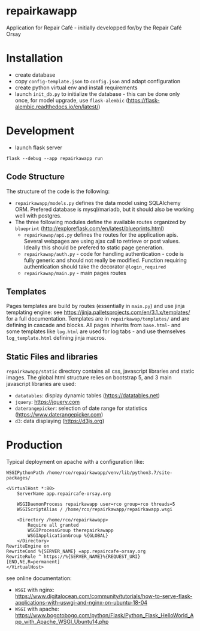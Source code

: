 # repairkawapp
Application for Repair Café - initially developped for/by the Repair Café Orsay

# Installation

* create database
* copy `config-template.json` to `config.json` and adapt configuration
* create python virtual env and install requirements
* launch `init_db.py` to initialize the database - this can be done only once, for model upgrade, use `flask-alembic` (https://flask-alembic.readthedocs.io/en/latest/)

# Development

* launch flask server

```
flask --debug --app repairkawapp run
```

## Code Structure

The structure of the code is the following:

* `repairkawapp/models.py` defines the data model using SQLAlchemy ORM. Prefered database is mysql/mariadb, but
it should also be working well with postgres.
* The three following modules define the available routes organized by `blueprint` (http://exploreflask.com/en/latest/blueprints.html)
  * `repairkawap/api.py` defines the routes for the application apis. Several webpages are using ajax call to retrieve or
post values. Ideally this should be prefered to static page generation.
  * `repairkawap/auth.py` - code for handling authentication - code is fully generic and should not really be modified. Function requiring
authentication should take the decorator `@login_required`
  * `repairkawap/main.py` - main pages routes

## Templates
Pages templates are build by routes (essentially in `main.py`) and use jinja templating engine: see https://jinja.palletsprojects.com/en/3.1.x/templates/ 
for a full documentation. Templates are in `repairkawap/templates/` and are defining in cascade and blocks. All pages inherits from `base.html`- and some templates like
`log.html` are used for log tabs - and use themselves `log_template.html` defining jinja macros.

## Static Files and libraries

`repairkawapp/static` directory contains all css, javascript libraries and static images. The global html structure relies on bootstrap 5, and 3 main javascript libraries are used:

* `datatables`: display dynamic tables (https://datatables.net)
* `jquery`: https://jquery.com
* `daterangepicker`: selection of date range for statistics (https://www.daterangepicker.com)
* `d3`: data displaying (https://d3js.org)

# Production

Typical deployment on apache with a configuration like:

```
WSGIPythonPath /home/rco/repairkawapp/venv/lib/python3.7/site-packages/

<VirtualHost *:80>
    ServerName app.repaircafe-orsay.org

    WSGIDaemonProcess repairkawapp user=rco group=rco threads=5
    WSGIScriptAlias / /home/rco/repairkawapp/repairkawapp.wsgi

    <Directory /home/rco/repairkawapp>
        Require all granted
        WSGIProcessGroup therepairkawapp
        WSGIApplicationGroup %{GLOBAL}
    </Directory>
RewriteEngine on
RewriteCond %{SERVER_NAME} =app.repaircafe-orsay.org
RewriteRule ^ https://%{SERVER_NAME}%{REQUEST_URI} [END,NE,R=permanent]
</VirtualHost>
```

see online documentation:

* `WSGI` with nginx: https://www.digitalocean.com/community/tutorials/how-to-serve-flask-applications-with-uswgi-and-nginx-on-ubuntu-18-04
* `WSGI` with apache: https://www.bogotobogo.com/python/Flask/Python_Flask_HelloWorld_App_with_Apache_WSGI_Ubuntu14.php
